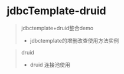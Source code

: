 # jdbcTemplate-druid
>  jdbctemplate+druid整合demo
> * jdbctemplate的增删改查使用方法实例


>  druid
> * druid 连接池使用
